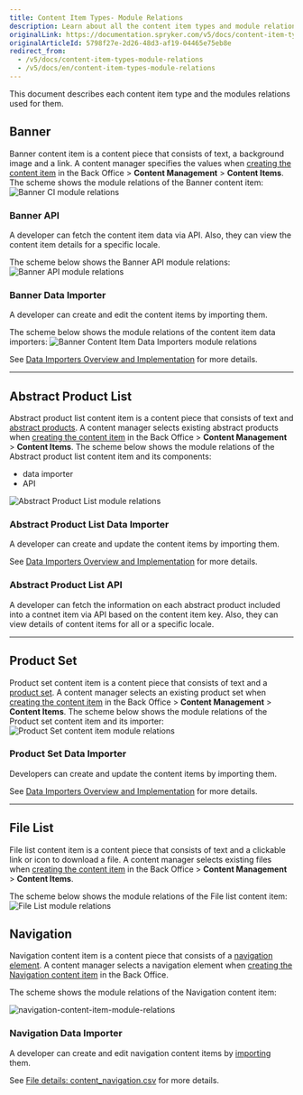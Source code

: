 ```yaml
---
title: Content Item Types- Module Relations
description: Learn about all the content item types and module relations used for them.
originalLink: https://documentation.spryker.com/v5/docs/content-item-types-module-relations
originalArticleId: 5798f27e-2d26-48d3-af19-04465e75eb8e
redirect_from:
  - /v5/docs/content-item-types-module-relations
  - /v5/docs/en/content-item-types-module-relations
---
```


This document describes each content item type and the modules relations used for them.

## Banner
Banner content item is a content piece that consists of text, a background image and a link. A content manager specifies the values when [creating the content item](/docs/scos/user/user-guides/{{page.version}}/back-office-user-guide/content/content-items/creating-content-items.html#content-item--banner) in the Back Office > **Content Management** > **Content Items**.
The scheme shows the module relations of the Banner content item:
![Banner CI module relations](https://spryker.s3.eu-central-1.amazonaws.com/docs/Features/CMS/Content+Items/Content+Items+Types%3A+Module+Relations/banner-module-relations.png)

### Banner API
A developer can fetch the content item data via API. Also, they can view the content item details for a specific locale.

The scheme below shows the Banner API module relations:
![Banner API module relations](https://spryker.s3.eu-central-1.amazonaws.com/docs/Features/CMS/Content+Items/Content+Items+Types%3A+Module+Relations/banner-api-module-relations.png)

### Banner Data Importer
A developer can create and edit the content items by importing them.

The scheme below shows the module relations of the content item data importers:
![Banner Content Item Data Importers module relations](https://spryker.s3.eu-central-1.amazonaws.com/docs/Features/CMS/Content+Items/Content+Items+Types%3A+Module+Relations/banner-data-importers-module-relations.png)


See [Data Importers Overview and Implementation](/docs/scos/dev/data-import/{{page.version}}/data-importers-overview-and-implementation.html) for more details.
***
## Abstract Product List
Abstract product list content item is a content piece that consists of text and [abstract products](/docs/scos/user/features/{{page.version}}/product-information-management/product-abstraction.html). A content manager selects existing abstract products when [creating the content item](/docs/scos/user/user-guides/{{page.version}}/back-office-user-guide/content/content-items/creating-content-items.html#content-item--abstract-product-list) in the Back Office > **Content Management** > **Content Items**.
The scheme below shows the module relations of the Abstract product list content item and its components:
* data importer
* API

![Abstract Product List module relations](https://spryker.s3.eu-central-1.amazonaws.com/docs/Features/CMS/Content+Items/Content+Items+Types%3A+Module+Relations/abstract-product-list-module-relations.png)

### Abstract Product List Data Importer
A developer can create and update the content items by importing them.

See [Data Importers Overview and Implementation](/docs/scos/dev/data-import/{{page.version}}/data-importers-overview-and-implementation.html) for more details.

### Abstract Product List API
A developer can fetch the information on each abstract product included into a contnet item via API based on the content item key. Also, they can view details of content items for all or a specific locale.

***
## Product Set
Product set content item is a content piece that consists of text and a [product set](/docs/scos/user/features/{{page.version}}/product-sets-feature-overview.html). A content manager selects an existing product set when [creating the content item](/docs/scos/user/user-guides/{{page.version}}/back-office-user-guide/content/content-items/creating-content-items.html#content-item--product-set) in the Back Office > **Content Management** > **Content Items**.
The scheme below shows the module relations of the Product set content item and its importer:
![Product Set content item module relations](https://spryker.s3.eu-central-1.amazonaws.com/docs/Features/CMS/Content+Items/Content+Items+Types%3A+Module+Relations/product-set-module-relations.png)

### Product Set Data Importer
Developers can create and update the content items by importing them.

See [Data Importers Overview and Implementation](/docs/scos/dev/data-import/{{page.version}}/data-importers-overview-and-implementation.html) for more details.

***
## File List
File list content item is a content piece that consists of text and a clickable link or icon to download a file. A content manager selects existing files when [creating the content item](/docs/scos/user/user-guides/{{page.version}}/back-office-user-guide/content/content-items/creating-content-items.html#content-item--file-list) in the Back Office > **Content Management** > **Content Items**.

The scheme below shows the module relations of the File list content item:
![File List module relations](https://spryker.s3.eu-central-1.amazonaws.com/docs/Features/CMS/Content+Items/Content+Items+Types%3A+Module+Relations/file-list-module-relations.png)

## Navigation

Navigation content item is a content piece that consists of a [navigation element](/docs/scos/user/features/{{page.version}}/content-item-types-module-relations.html). A content manager selects a navigation element when [creating the Navigation content item](/docs/scos/user/user-guides/202005.0/back-office-user-guide/content/content-items/creating-content-items.html#create-a-navigation-content-item) in the Back Office.


The scheme shows the module relations of the Navigation content item:

![navigation-content-item-module-relations](https://confluence-connect.gliffy.net/embed/image/73472dc0-68f4-4bcd-a3ef-79c5ea1dcdbe.png?utm_medium=live&utm_source=custom)

### Navigation Data Importer

A developer can create and edit navigation content items by [importing](/docs/scos/dev/data-import/{{page.version}}/importing-data-with-a-configuration-file.html#console-commands-to-run-import) them.

See [File details: content_navigation.csv](/docs/scos/dev/data-import/{{page.version}}/data-import-categories/content-management/file-details-content-navigation.csv.html) for more details.
